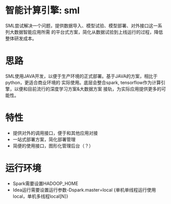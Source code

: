 # 智能计算引擎: sml

SML尝试解决一个问题，提供数据导入、模型试验、模型部署、对外接口这一系列大数据智能应用所需
的平台式方案，简化从数据试验到上线运行的过程，降低整体研发成本。

# 思路

SML使用JAVA开发，以便于生产环境的正式部署。基于JAVA的方案，相比于python，更适合商业环境的
实际使用。底层会整合spark, tensorflow作为计算引擎，以便和目前流行的深度学习方案&大数据方案
接轨，为实际应用提供更多的可能性。

# 特性

- 提供对外的调用接口，便于和其他应用对接
- 一站式部署方案，简化部署管理
- 简便的使用接口，图形化管理后台（？）

# 运行环境

- Spark需要设置HADOOP_HOME
- Idea运行需要设置运行参数-Dspark.master=local {单机单线程运行使用local，单机多线程local[N]}